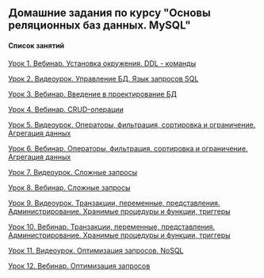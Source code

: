 ## Домашние задания по курсу "Основы реляционных баз данных. MySQL"

#### Список занятий

[Урок 1. Вебинар. Установка окружения. DDL - команды](https://github.com/Dr0nx/dbs/tree/lesson_1/lesson_1/) <br>

[Урок 2. Видеоурок. Управление БД. Язык запросов SQL](https://github.com/Dr0nx/dbs/tree/lesson_2/lesson_2/) <br>

[Урок 3. Вебинар. Введение в проектирование БД](https://github.com/Dr0nx/dbs/tree/lesson_3/lesson_3/) <br>

[Урок 4. Вебинар. CRUD-операции](https://github.com/Dr0nx/dbs/tree/lesson_4/lesson_4/) <br>

[Урок 5. Видеоурок. Операторы, фильтрация, сортировка и ограничение. Агрегация данных](https://github.com/Dr0nx/dbs/tree/lesson_5/lesson_5/) <br>

[Урок 6. Вебинар. Операторы, фильтрация, сортировка и ограничение. Агрегация данных](https://github.com/Dr0nx/dbs/tree/lesson_6/lesson_6/) <br>

[Урок 7. Видеоурок. Сложные запросы](https://github.com/Dr0nx/dbs/tree/lesson_7/lesson_7/) <br>

[Урок 8. Вебинар. Сложные запросы](https://github.com/Dr0nx/dbs/tree/lesson_8/lesson_8/) <br>

[Урок 9. Видеоурок. Транзакции, переменные, представления. Администрирование. Хранимые процедуры и функции, триггеры](https://github.com/Dr0nx/dbs/tree/lesson_9/lesson_9/) <br>

[Урок 10. Вебинар. Транзакции, переменные, представления. Администрирование. Хранимые процедуры и функции, триггеры](https://github.com/Dr0nx/dbs/tree/lesson_10/lesson_10/) <br>

[Урок 11. Видеоурок. Оптимизация запросов. NoSQL](https://github.com/Dr0nx/dbs/tree/lesson_11/lesson_11/ )<br>

[Урок 12. Вебинар. Оптимизация запросов](https://github.com/Dr0nx/dbs/tree/lesson_12/lesson_12/) <br>
